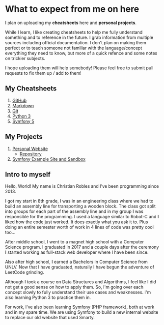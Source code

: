 # What to expect from me on here

I plan on uploading my **cheatsheets** here and **personal projects**.

While I learn, I like creating cheatsheets to help me fully understand something and to reference in the future. I grab information from multiple sources including official documentation. I don't plan on making them perfect or to teach someone not familiar with the language/concept everything they need to know, but more of a quick refence and some notes on trickier subjects.

I hope uploading them will help somebody! Please feel free to submit pull requests to fix them up / add to them!

##  My Cheatsheets

1. [GitHub](https://github.com/chrisrobles/github-cheatsheet)
2. [Markdown](https://github.com/chrisrobles/markdown-cheatsheet)
3. [Git](https://github.com/chrisrobles/git-cheatsheet)
4. [Python 3](https://github.com/chrisrobles/python3-cheatsheet)
5. [Symfony 5](https://github.com/chrisrobles/symfony5-cheatsheet)

## My Projects

1. [Personal Website](https://chrisrobles.dev)
   - [Repository](https://github.com/chrisrobles/personal-website)
3. [Symfony Example Site and Sandbox](https://github.com/chrisrobles/symfony-sandbox)

## Intro to myself

Hello, World! My name is Christian Robles and I've been programming since 2013.

I got my start in 8th grade, I was in an engineering class where we had to build an assembly line for transporting a wooden block. The class got split into groups for each part of the assembly line and in my group I was responsible for the programming. I used a language similar to Robot-C and I liked how the code just worked. It does exactly what you ask it to. Plus doing an entire semester worth of work in 4 lines of code was pretty cool too...

After middle school, I went to a magnet high school with a Computer Science program. I graduated in 2017 and a couple days after the ceremony I started working as full-stack web developer where I have been since. 

Also after high school, I earned a Bachelors in Computer Science from UNLV. Now that I have graduated, naturally I have begun the adventure of LeetCode grinding. 

Although I took a course on Data Structures and Algorithms, I feel like I did not get a good sense on how to apply them. So, I'm going over each concept slowly to fully understand their use cases and weaknesses. I'm also learning Python 3 to practice them in.

For work, I've also been learning Symfony (PHP framework), both at work and in my spare time. We are using Symfony to build a new internal website to replace our old website that used Smarty.
